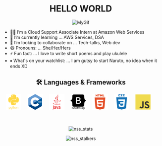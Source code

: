 <h1 align="center"><b> HELLO WORLD  </b></h1> 
<p align="center">
<img src="https://user-images.githubusercontent.com/63009472/115747177-9d177b00-a3b2-11eb-8c36-11d0a6207090.gif" alt="MyGif" width="300" height="300"/>
</p>
<p align="center">
  <ul >
  <li> 👩‍💻 I’m a Cloud Support Associate Intern at Amazon Web Services </li>
  <li> 🌱 I’m currently learning ... AWS Services, DSA </li>
  <li> 👯 I’m looking to collaborate on ... Tech-talks, Web dev</li>
  <li> 😄 Pronouns: ... She/Her/Hers</li>
  <li> ⚡ Fun fact: ... I love to write short poems and play ukulele</li>
  <li> ⏸ What's on your watchlist: ... I am gutsy to start Naruto, no idea when it ends XD</li>
  </ul>
</p>

<h2 align="center">🛠️ Languages & Frameworks</h2>
<p align="center">
  <img height="50" width="50" alt="Python" src="https://raw.githubusercontent.com/devicons/devicon/master/icons/python/python-plain-wordmark.svg" />&nbsp;&nbsp;&nbsp;&nbsp;
  <img height="50" width="50" alt="C++" src="https://raw.githubusercontent.com/devicons/devicon/master/icons/cplusplus/cplusplus-original.svg" />&nbsp;&nbsp;&nbsp;&nbsp; 
  <img height="50" width="50" alt="Java" src="https://raw.githubusercontent.com/devicons/devicon/master/icons/java/java-plain-wordmark.svg" />&nbsp;&nbsp;&nbsp;&nbsp;
  <img height="50" width="50" alt="Bootstrap" src="https://raw.githubusercontent.com/devicons/devicon/master/icons/bootstrap/bootstrap-plain-wordmark.svg" />&nbsp;&nbsp;&nbsp;&nbsp; 
  <img height="50" width="50" alt="HTML" src="https://raw.githubusercontent.com/devicons/devicon/master/icons/html5/html5-plain-wordmark.svg" />&nbsp;&nbsp;&nbsp;&nbsp;
  <img height="50" width="50" alt="CSS" src="https://raw.githubusercontent.com/devicons/devicon/master/icons/css3/css3-plain-wordmark.svg" />&nbsp;&nbsp;&nbsp;&nbsp; 
  <img height="50" width="50" alt="Javascript" src="https://raw.githubusercontent.com/devicons/devicon/master/icons/javascript/javascript-original.svg" />&nbsp;&nbsp;&nbsp;&nbsp;
</p>
<br>
<p align="center"><img align="middle" src="https://github-readme-stats.vercel.app/api?username=nagasaisriya&show_icons=true&locale=en"  alt="nss_stats" /></p>
<p align="center"> <img src="https://komarev.com/ghpvc/?username=nagasaisriya&color=blueviolet" alt="nss_stalkers" /> </p>


